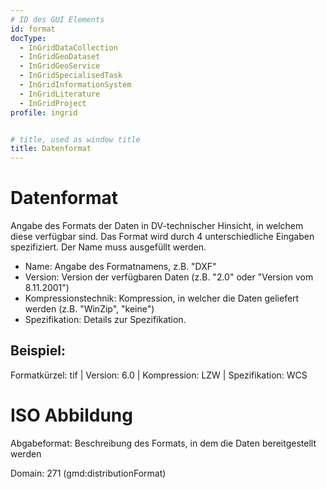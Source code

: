 ```yaml
---
# ID des GUI Elements
id: format
docType:
  - InGridDataCollection
  - InGridGeoDataset
  - InGridGeoService
  - InGridSpecialisedTask
  - InGridInformationSystem
  - InGridLiterature
  - InGridProject
profile: ingrid


# title, used as window title
title: Datenformat
---
```


# Datenformat

Angabe des Formats der Daten in DV-technischer Hinsicht, in welchem diese verfügbar sind. Das Format wird durch 4 unterschiedliche Eingaben spezifiziert. Der Name muss ausgefüllt werden.
* Name: Angabe des Formatnamens, z.B. "DXF" 
* Version: Version der verfügbaren Daten (z.B. "2.0" oder "Version vom 8.11.2001")
* Kompressionstechnik: Kompression, in welcher die Daten geliefert werden (z.B. "WinZip", "keine")
* Spezifikation: Details zur Spezifikation.


## Beispiel:

Formatkürzel: tif | Version: 6.0 | Kompression: LZW | Spezifikation: WCS


# ISO Abbildung

Abgabeformat: Beschreibung des Formats, in dem die Daten bereitgestellt werden

Domain: 271 (gmd:distributionFormat)
